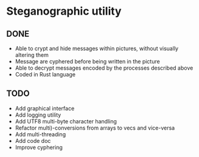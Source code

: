 # Steganographic utility

## DONE

* Able to crypt and hide messages within pictures, without visually altering them
* Message are cyphered before being written in the picture
* Able to decrypt messages encoded by the processes described above
* Coded in Rust language

## TODO

* Add graphical interface
* Add logging utility
* Add UTF8 multi-byte character handling
* Refactor multi)-conversions from arrays to vecs and vice-versa
* Add multi-threading
* Add code doc
* Improve cyphering